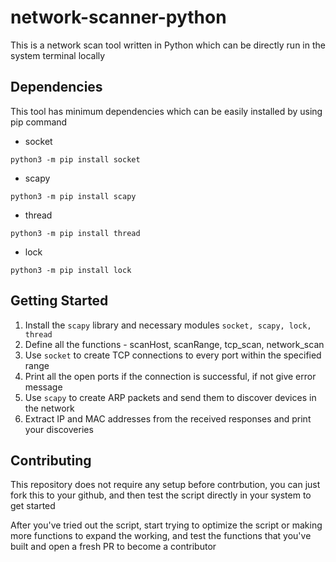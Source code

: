 # network-scanner-python
This is a network scan tool written in Python which can be directly run in the system terminal locally

## Dependencies 
This tool has minimum dependencies which can be easily installed by using pip command 
- socket
```
python3 -m pip install socket
```
- scapy
```
python3 -m pip install scapy
```
- thread
```
python3 -m pip install thread
```
- lock
```
python3 -m pip install lock
```

## Getting Started
1. Install the ```scapy``` library and necessary modules ```socket, scapy, lock, thread```
2. Define all the functions - scanHost, scanRange, tcp_scan, network_scan
3. Use ```socket``` to create TCP connections to every port within the specified range
4. Print all the open ports if the connection is successful, if not give error message 
5. Use ```scapy``` to create ARP packets and send them to discover devices in the network
6. Extract IP and MAC addresses from the received responses and print your discoveries

## Contributing
This repository does not require any setup before contrbution, you can just fork this to your github, and then test the script directly in your system to get started 

After you've tried out the script, start trying to optimize the script or making more functions to expand the working, and test the functions that you've built and open a fresh PR to become a contributor